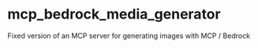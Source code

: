 # mcp_bedrock_media_generator
Fixed version of an MCP server for generating images with MCP / Bedrock 
